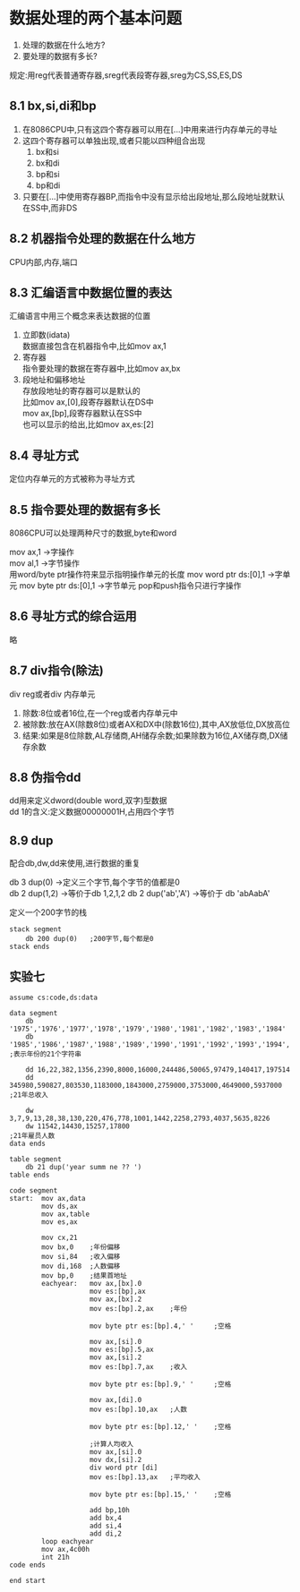 # 数据处理的两个基本问题

1. 处理的数据在什么地方?
2. 要处理的数据有多长?

规定:用reg代表普通寄存器,sreg代表段寄存器,sreg为CS,SS,ES,DS

## 8.1 bx,si,di和bp

1. 在8086CPU中,只有这四个寄存器可以用在[...]中用来进行内存单元的寻址
2. 这四个寄存器可以单独出现,或者只能以四种组合出现
    1. bx和si
    2. bx和di
    3. bp和si
    4. bp和di
3. 只要在[...]中使用寄存器BP,而指令中没有显示给出段地址,那么段地址就默认在SS中,而非DS

## 8.2 机器指令处理的数据在什么地方

CPU内部,内存,端口

## 8.3 汇编语言中数据位置的表达

汇编语言中用三个概念来表达数据的位置

1. 立即数(idata)  
数据直接包含在机器指令中,比如mov ax,1
2. 寄存器  
指令要处理的数据在寄存器中,比如mov ax,bx
3. 段地址和偏移地址  
存放段地址的寄存器可以是默认的  
比如mov ax,[0],段寄存器默认在DS中  
mov ax,[bp],段寄存器默认在SS中  
也可以显示的给出,比如mov ax,es:[2]

## 8.4 寻址方式

定位内存单元的方式被称为寻址方式

## 8.5 指令要处理的数据有多长

8086CPU可以处理两种尺寸的数据,byte和word

mov ax,1    ->字操作  
mov al,1    ->字节操作  
用word/byte ptr操作符来显示指明操作单元的长度
mov word ptr ds:[0],1   ->字单元
mov byte ptr ds:[0],1   ->字节单元
pop和push指令只进行字操作

## 8.6 寻址方式的综合运用

略

## 8.7 div指令(除法)

div reg或者div 内存单元

1. 除数:8位或者16位,在一个reg或者内存单元中
2. 被除数:放在AX(除数8位)或者AX和DX中(除数16位),其中,AX放低位,DX放高位
3. 结果:如果是8位除数,AL存储商,AH储存余数;如果除数为16位,AX储存商,DX储存余数

## 8.8 伪指令dd

dd用来定义dword(double word,双字)型数据  
dd 1的含义:定义数据00000001H,占用四个字节

## 8.9 dup

配合db,dw,dd来使用,进行数据的重复

db 3 dup(0) ->定义三个字节,每个字节的值都是0  
db 2 dup(1,2)   ->等价于db 1,2,1,2
db 2 dup('ab','A')  ->等价于 db 'abAabA'

定义一个200字节的栈

```assembly
stack segment
    db 200 dup(0)   ;200字节,每个都是0
stack ends
```

## 实验七

```assembly
assume cs:code,ds:data

data segment
    db '1975','1976','1977','1978','1979','1980','1981','1982','1983','1984'
    db '1985','1986','1987','1988','1989','1990','1991','1992','1993','1994','1995'     ;表示年份的21个字符串

    dd 16,22,382,1356,2390,8000,16000,244486,50065,97479,140417,197514
    dd 345980,590827,803530,1183000,1843000,2759000,3753000,4649000,5937000                     ;21年总收入

    dw 3,7,9,13,28,38,130,220,476,778,1001,1442,2258,2793,4037,5635,8226
    dw 11542,14430,15257,17800                                                          ;21年雇员人数
data ends

table segment
    db 21 dup('year summ ne ?? ')
table ends

code segment
start:  mov ax,data
        mov ds,ax
        mov ax,table
        mov es,ax

        mov cx,21
        mov bx,0    ;年份偏移
        mov si,84   ;收入偏移
        mov di,168  ;人数偏移
        mov bp,0    ;结果首地址
        eachyear:   mov ax,[bx].0
                    mov es:[bp],ax
                    mov ax,[bx].2
                    mov es:[bp].2,ax    ;年份

                    mov byte ptr es:[bp].4,' '     ;空格

                    mov ax,[si].0
                    mov es:[bp].5,ax
                    mov ax,[si].2
                    mov es:[bp].7,ax    ;收入

                    mov byte ptr es:[bp].9,' '     ;空格

                    mov ax,[di].0
                    mov es:[bp].10,ax   ;人数

                    mov byte ptr es:[bp].12,' '    ;空格

                    ;计算人均收入
                    mov ax,[si].0
                    mov dx,[si].2
                    div word ptr [di]
                    mov es:[bp].13,ax   ;平均收入

                    mov byte ptr es:[bp].15,' '    ;空格

                    add bp,10h
                    add bx,4
                    add si,4
                    add di,2
        loop eachyear
        mov ax,4c00h
        int 21h
code ends

end start

```
